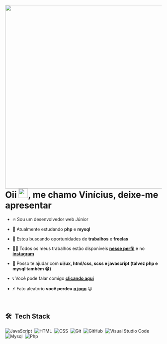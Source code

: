<img align="right" height="590em"
  src="https://raw.githubusercontent.com/gist/Vinicius-Macedo/10113a156dbfd44e74f8691ecc29cbc2/raw/ee79961254013aecbb561cdd3decdbb478bd0860/githubcard.svg"
     />

<h1>Oii <img src="https://raw.githubusercontent.com/kaueMarques/kaueMarques/master/hi.gif" width="30px">, me chamo Vinícius, deixe-me apresentar </h1>

- 🔥 Sou um desenvolvedor web Júnior

- 🌱 Atualmente estudando **php** e **mysql**

- 🔭 Estou buscando oportunidades de **trabalhos** e **freelas**

- 👨‍💻 Todos os meus trabalhos estão disponíveis [**nesse perfil**](https://github.com/Vinicius-Macedo?tab=repositories) e no [**instagram**](https://www.instagram.com/viniciusportfolio/)

- 💬 Posso te ajudar com **ui/ux, html/css, scss e javascript (talvez php e mysql também 😁)**

- 📞 Você pode falar comigo [**clicando aqui**](https://wa.me/55933457661)

- ⚡ Fato aleatório **você perdeu** [**o jogo**](https://en.wikipedia.org/wiki/The_Game_(mind_game)) 😜

<br>

## 🛠 &nbsp;Tech Stack

![JavaScript](https://img.shields.io/badge/-JavaScript-05122A?style=flat&logo=javascript)&nbsp;
![HTML](https://img.shields.io/badge/-HTML-05122A?style=flat&logo=HTML5)&nbsp;
![CSS](https://img.shields.io/badge/-CSS-05122A?style=flat&logo=CSS3&logoColor=1572B6)&nbsp;
![Git](https://img.shields.io/badge/-Git-05122A?style=flat&logo=git)&nbsp;
![GitHub](https://img.shields.io/badge/-GitHub-05122A?style=flat&logo=github)&nbsp;
![Visual Studio Code](https://img.shields.io/badge/-Visual%20Studio%20Code-05122A?style=flat&logo=visual-studio-code&logoColor=007ACC)&nbsp;
![Mysql](https://img.shields.io/badge/-mysql%20em%20progresso-05122A?style=flat&logo=Mysql)&nbsp;
![Php](https://img.shields.io/badge/-php%20em%20progresso-05122A?style=flat&logo=php)&nbsp;

